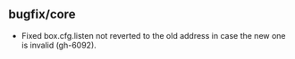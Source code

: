 ## bugfix/core

* Fixed box.cfg.listen not reverted to the old address
  in case the new one is invalid (gh-6092).
